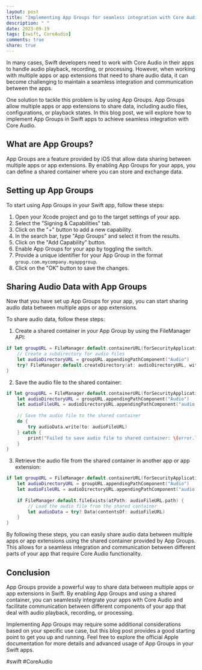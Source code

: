 ```yaml
---
layout: post
title: "Implementing App Groups for seamless integration with Core Audio in Swift apps"
description: " "
date: 2023-09-19
tags: [swift, CoreAudio]
comments: true
share: true
---
```


In many cases, Swift developers need to work with Core Audio in their apps to handle audio playback, recording, or processing. However, when working with multiple apps or app extensions that need to share audio data, it can become challenging to maintain a seamless integration and communication between the apps.

One solution to tackle this problem is by using App Groups. App Groups allow multiple apps or app extensions to share data, including audio files, configurations, or playback states. In this blog post, we will explore how to implement App Groups in Swift apps to achieve seamless integration with Core Audio.

## What are App Groups?

App Groups are a feature provided by iOS that allow data sharing between multiple apps or app extensions. By enabling App Groups for your apps, you can define a shared container where you can store and exchange data.

## Setting up App Groups

To start using App Groups in your Swift app, follow these steps:

1. Open your Xcode project and go to the target settings of your app.
2. Select the "Signing & Capabilities" tab.
3. Click on the "+" button to add a new capability.
4. In the search bar, type "App Groups" and select it from the results.
5. Click on the "Add Capability" button.
6. Enable App Groups for your app by toggling the switch.
7. Provide a unique identifier for your App Group in the format `group.com.mycompany.myappgroup`.
8. Click on the "OK" button to save the changes.

## Sharing Audio Data with App Groups

Now that you have set up App Groups for your app, you can start sharing audio data between multiple apps or app extensions.

To share audio data, follow these steps:

1. Create a shared container in your App Group by using the FileManager API:

```swift
if let groupURL = FileManager.default.containerURL(forSecurityApplicationGroupIdentifier: "group.com.mycompany.myappgroup") {
    // Create a subdirectory for audio files
    let audioDirectoryURL = groupURL.appendingPathComponent("Audio")
    try? FileManager.default.createDirectory(at: audioDirectoryURL, withIntermediateDirectories: true, attributes: nil)
}
```

2. Save the audio file to the shared container:

```swift
if let groupURL = FileManager.default.containerURL(forSecurityApplicationGroupIdentifier: "group.com.mycompany.myappgroup") {
    let audioDirectoryURL = groupURL.appendingPathComponent("Audio")
    let audioFileURL = audioDirectoryURL.appendingPathComponent("audio.wav")
    
    // Save the audio file to the shared container
    do {
        try audioData.write(to: audioFileURL)
    } catch {
        print("Failed to save audio file to shared container: \(error.localizedDescription)")
    }
}
```

3. Retrieve the audio file from the shared container in another app or app extension:

```swift
if let groupURL = FileManager.default.containerURL(forSecurityApplicationGroupIdentifier: "group.com.mycompany.myappgroup") {
    let audioDirectoryURL = groupURL.appendingPathComponent("Audio")
    let audioFileURL = audioDirectoryURL.appendingPathComponent("audio.wav")
    
    if FileManager.default.fileExists(atPath: audioFileURL.path) {
        // Load the audio file from the shared container
        let audioData = try? Data(contentsOf: audioFileURL)
    }
}
```

By following these steps, you can easily share audio data between multiple apps or app extensions using the shared container provided by App Groups. This allows for a seamless integration and communication between different parts of your app that require Core Audio functionality.

## Conclusion

App Groups provide a powerful way to share data between multiple apps or app extensions in Swift. By enabling App Groups and using a shared container, you can seamlessly integrate your apps with Core Audio and facilitate communication between different components of your app that deal with audio playback, recording, or processing.

Implementing App Groups may require some additional considerations based on your specific use case, but this blog post provides a good starting point to get you up and running. Feel free to explore the official Apple documentation for more details and advanced usage of App Groups in your Swift apps.

#swift #CoreAudio